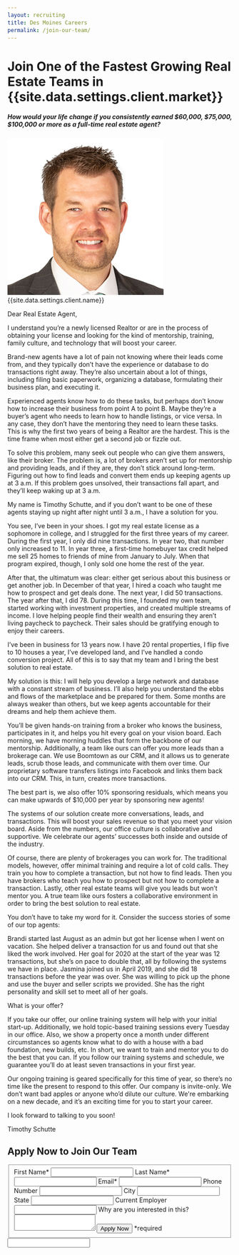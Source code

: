 ```yaml
---
layout: recruiting
title: Des Moines Careers
permalink: /join-our-team/
---
```


<div class="recruiting-page">
<h1 class="join-us">Join One of the Fastest Growing Real Estate Teams in {{site.data.settings.client.market}}</h1>
<h5 class="join-us-subtitle">How would your life change if you consistently earned $60,000, $75,000, $100,000 or more as a full-time real estate agent?</h5>
<div class="recruiting-photo">
<span class="client-image-container">
<img src="/img/headshot.jpg" alt="{{site.data.settings.client.name}}" class="client-image"/>
</span>
<figcaption class="caption">{{site.data.settings.client.name}}</figcaption>
</div>


<p>Dear Real Estate Agent,</p>

<p>I understand you’re a newly licensed Realtor or are in the process of obtaining your license and looking for the kind of mentorship, training, family culture, and technology that will boost your career.</p>

<p>Brand-new agents have a lot of pain not knowing where their leads come from, and they typically don’t have the experience or database to do transactions right away. They’re also uncertain about a lot of things, including filing basic paperwork, organizing a database, formulating their business plan, and executing it.</p>

<p>Experienced agents know how to do these tasks, but perhaps don’t know how to increase their business from point A to point B. Maybe they’re a buyer’s agent who needs to learn how to handle listings, or vice versa. In any case, they don’t have the mentoring they need to learn these tasks. This is why the first two years of being a Realtor are the hardest. This is the time frame when most either get a second job or fizzle out. </p>

<p>To solve this problem, many seek out people who can give them answers, like their broker. The problem is, a lot of brokers aren’t set up for mentorship and providing leads, and if they are,  they don’t stick around long-term. Figuring out how to find leads and convert them ends up keeping agents up at 3 a.m. If this problem goes unsolved, their transactions fall apart, and they’ll keep waking up at 3 a.m.</p>

<p>My name is Timothy Schutte, and if you don’t want to be one of these agents staying up night after night until 3 a.m., I have a solution for you. </p>

<p>You see, I’ve been in your shoes. I got my real estate license as a sophomore in college, and I struggled for the first three years of my career. During the first year, I only did nine transactions. In year two, that number only increased to 11. In year three, a first-time homebuyer tax credit helped me sell 25 homes to friends of mine from January to July. When that program expired, though, I only sold one home the rest of the year. </p>

<p>After that, the ultimatum was clear: either get serious about this business or get another job. In December of that year, I hired a coach who taught me how to prospect and get deals done. The next year, I did 50 transactions. The year after that, I did 78. During this time, I founded my own team, started working with investment properties, and created multiple streams of income. I love helping people find their wealth and ensuring they aren’t living paycheck to paycheck. Their sales should be gratifying enough to enjoy their careers. </p>

<p>I’ve been in business for 13 years now. I have 20 rental properties, I flip five to 10 houses a year, I’ve developed land, and I’ve handled a condo conversion project. All of this is to say that my team and I bring the best solution to real estate. </p>

<p>My solution is this: I will help you develop a large network and database with a constant stream of business. I’ll also help you understand the ebbs and flows of the marketplace and be prepared for them. Some months are always weaker than others, but we keep agents accountable for their dreams and help them achieve them. </p>

<p>You’ll be given hands-on training from a broker who knows the business, participates in it, and helps you hit every goal on your vision board. Each morning, we have morning huddles that form the backbone of our mentorship. Additionally, a team like ours can offer you more leads than a brokerage can. We use Boomtown as our CRM, and it allows us to generate leads, scrub those leads, and communicate with them over time. Our proprietary software transfers listings into Facebook and links them back into our CRM. This, in turn, creates more transactions. </p>

<p>The best part is, we also offer 10% sponsoring residuals, which means you can make upwards of $10,000 per year by sponsoring new agents! </p>

<p>The systems of our solution create more conversations, leads, and transactions. This will boost your sales revenue so that you meet your vision board. Aside from the numbers, our office culture is collaborative and supportive. We celebrate our agents’ successes both inside and outside of the industry. </p>

<p>Of course, there are plenty of brokerages you can work for. The traditional models, however, offer minimal training and require a lot of cold calls. They train you how to complete a transaction, but not how to find leads. Then you have brokers who teach you how to prospect but not how to complete a transaction. Lastly, other real estate teams will give you leads but won’t mentor you. A true team like ours fosters a collaborative environment in order to bring the best solution to real estate.</p>

<p>You don’t have to take my word for it. Consider the success stories of some of our top agents:</p>

<p>Brandi started last August as an admin but got her license when I went on vacation. She helped deliver a transaction for us and found out that she liked the work involved. Her goal for 2020 at the start of the year was 12 transactions, but she’s on pace to double that, all by following the systems we have in place.
Jasmina joined us in April 2019, and she did 18 transactions before the year was over. She was willing to pick up the phone and use the buyer and seller scripts we provided. She has the right personality and skill set to meet all of her goals. </p>

<p>What is your offer?</p>

<p>If you take our offer, our online training system will help with your initial start-up. Additionally, we hold topic-based training sessions every Tuesday in our office. Also, we show a property once a month under different circumstances so agents know what to do with a house with a bad foundation, new builds, etc. In short, we want to train and mentor you to do the best that you can. If you follow our training systems and schedule, we guarantee you’ll do at least seven transactions in your first year. </p>

<p>Our ongoing training is geared specifically for this time of year, so there’s no time like the present to respond to this offer. Our company is invite-only. We don’t want bad apples or anyone who’d dilute our culture. We're embarking on a new decade, and it’s an exciting time for you to start your career. </p>

<p>I look forward to talking to you soon!</p>

<p>Timothy Schutte</p>




<h2 class="recruiting">Apply Now to Join Our Team</h2>

<form method="post" class="home-value cta-forms" action="https://formspree.io/{{site.data.settings.client.email}}" onsubmit="return setReturn()">
					<fieldset><label for="firstname">First Name*</label> <input type="text" required="" name="firstname" /> <label for="lastname">Last Name*</label> <input type="text" required="" name="lastname" /> <label for="email">Email*</label> <input type="text" name="name" /> <label for="phone">Phone Number </label> <input type="tel" name="phone" />
						<!--base32-c9gq6t9k68pkcd3jcwpp4rbkcmtk4-base32--><label for="city">City </label> <input type="text" name="city" /> <label for="state">State </label> <input type="text" name="state" /> <label for="employer">Current Employer </label> <input type="text" name="employer" /> <label for="message">Why are you interested in this? </label><textarea name="employer"></textarea>
						<!--base32-c9gq6t9k68pk8cbme5gq4uv4cguqachj70r2urk1edjk6cg-base32--><input class="submit light-light" type="submit" value="Apply Now" name="submitrecruitingForm" /> <span class="asterisk">*required</span></fieldset>
					<!--base32-c9gq6t9k68pk8c9he1t7cxkecdkpedhpe9h6at3me5r7ee1kddhpwx9q71up4tb3f1u6mc3mdcwp6vkg6rw3gc1dc9gq6t9k68-base32-->
					<div class="hidden"><input type="hidden" value="{{site.data.settings.client.email}}" name="_to" /> <input type="hidden" value="Recruiting Contact Request Message From Your Vyral Careers and Training Video Blog" name="_subject" /> <input type="text" name="_gotcha" /></div>
				</form>
</div>
